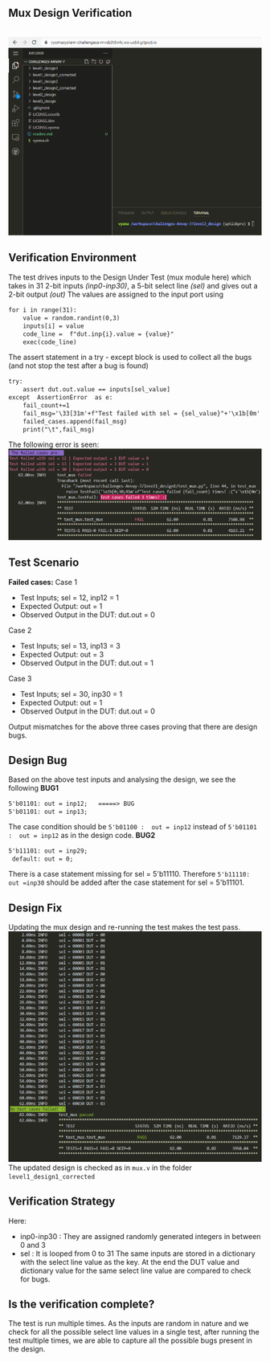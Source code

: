 ## Mux Design Verification 
<br />
<img src="./images/gitpod.PNG" alt="gitpod" />
<br />

## Verification Environment

The test drives inputs to the Design Under Test (mux module here) which takes in  31 2-bit inputs *(inp0-inp30)*, a 5-bit select line *(sel)* and gives out a 2-bit output *(out)*
The values are assigned to the input port using

    for i in range(31):
	    value = random.randint(0,3)
	    inputs[i] = value
	    code_line =  f"dut.inp{i}.value = {value}"
	    exec(code_line)

The assert statement in a try - except block is used to collect all the bugs (and not stop the test after a bug is found)

    try:
	    assert dut.out.value == inputs[sel_value]
    except  AssertionError  as e:
    	fail_count+=1
	    fail_msg='\33[31m'+f"Test failed with sel = {sel_value}"+'\x1b[0m'
	    failed_cases.append(fail_msg)
	    print("\t",fail_msg)
The following error is seen:
<br />
<img src="./images/mux_error.PNG" alt="Mux error" />
<br />
## Test Scenario

**Failed cases:**
Case 1
 - Test Inputs; sel = 12, inp12 = 1
- Expected Output: out = 1
 - Observed Output in the DUT: dut.out = 0

Case 2
 - Test Inputs; sel = 13, inp13 = 3
- Expected Output: out = 3
 - Observed Output in the DUT: dut.out = 1

Case 3
 - Test Inputs; sel = 30, inp30 = 1
- Expected Output: out = 1
 - Observed Output in the DUT: dut.out = 0

Output mismatches for the above three cases proving that there are design bugs.

## Design Bug
Based on the above test inputs and analysing the design, we see the following
**BUG1**

    5'b01101: out = inp12;   =====> BUG
    5'b01101: out = inp13;
    
The case condition should be `5'b01100 :  out = inp12` instead of  `5'b01101 :  out = inp12` as in the design code.
**BUG2**

    5'b11101: out = inp29;
     default: out = 0;
There is a case statement missing for sel = 5'b11110. Therefore `5'b11110: out =inp30` should be added after the case statement for sel = 5'b11101.

## Design Fix
Updating the mux design and re-running the test makes the test pass.
<br />
<img src="./images/mux_correct.PNG" alt="Mux proper" />
<br />
The updated design is checked as in `mux.v` in the folder `level1_design1_corrected`

## Verification Strategy
Here:
 - inp0-inp30 : They are assigned randomly generated integers in between 0 and 3
 - sel : It is looped from 0 to 31
The same inputs are stored in a dictionary with the select line value as the key. At the end the DUT value and dictionary value for the same select line value are compared to check for bugs.

## Is the verification complete?
The test is run multiple times. As the inputs are random in nature and we check for all the possible select line values in a single test, after running the test multiple times, we are able to capture all the possible bugs present in the design.